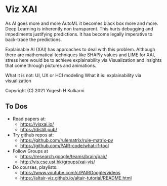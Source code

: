 # Viz XAI

As AI goes more and more AutoML it becomes black box more and more. Deep Learning is inherently non transparent. This hurts debugging and impediments justifying predictions. It has become legally imperative to back-trace the predictions.

Explainable AI (XAI) has approaches to deal with this problem. Although there are mathematical techniques like SHAPly values and LIME for XAI, stress here would be to achieve explainability via Visualization and insights that come through pictures and animations.

What it is not: UI, UX or HCI modeling
What it is: explainability via visualization

Copyright (C) 2021 Yogesh H Kulkarni

## To Dos
- Read papers at:
  - https://visxai.io/
  - https://distill.pub/
- Try github repos at:
  - https://github.com/rulematrix/rule-matrix-py
  - https://github.com/PAIR-code/what-if-tool
- Follow Groups at
  - https://research.google/teams/brain/pair/
  - http://vis.cse.ust.hk/groups/xai-vis/
- Do courses, playlists:
  - https://www.youtube.com/c/PAIRGoogle/videos
  - https://altair-viz.github.io/altair-tutorial/README.html
